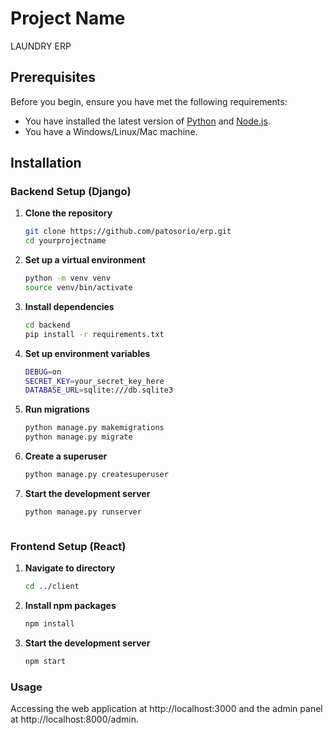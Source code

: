 # Project Name
LAUNDRY ERP

## Prerequisites
Before you begin, ensure you have met the following requirements:
* You have installed the latest version of [Python](https://www.python.org/downloads/) and [Node.js](https://nodejs.org/).
* You have a Windows/Linux/Mac machine.

## Installation

### Backend Setup (Django)

1. **Clone the repository**
    ```bash
   git clone https://github.com/patosorio/erp.git
   cd yourprojectname

2. **Set up a virtual environment**
    ```bash
    python -m venv venv
    source venv/bin/activate

3. **Install dependencies**
    ```bash
    cd backend
    pip install -r requirements.txt

3. **Set up environment variables**
    ```bash
    DEBUG=on
    SECRET_KEY=your_secret_key_here
    DATABASE_URL=sqlite:///db.sqlite3

4. **Run migrations**
    ```bash
    python manage.py makemigrations
    python manage.py migrate

5. **Create a superuser**
    ```bash
    python manage.py createsuperuser

6. **Start the development server**
    ```bash
    python manage.py runserver



### Frontend Setup (React)

1. **Navigate to directory**
    ```bash
    cd ../client

2. **Install npm packages**
    ```bash
    npm install
    

3. **Start the development server**
    ```bash
    npm start

### Usage

Accessing the web application at http://localhost:3000 and the admin panel at http://localhost:8000/admin. 